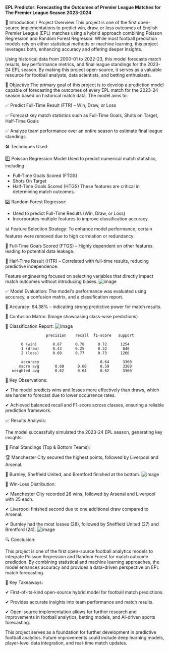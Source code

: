 **EPL Predictor: Forecasting the Outcomes of Premier League Matches for The Premier League Season 2023-2024**

📌 Introduction / Project Overview
This project is one of the first open-source implementations to predict win, draw, or loss outcomes of English Premier League (EPL) matches using a hybrid approach combining Poisson Regression and Random Forest Regressor. While most football prediction models rely on either statistical methods or machine learning, this project leverages both, enhancing accuracy and offering deeper insights.

Using historical data from 2000-01 to 2022-23, this model forecasts match results, key performance metrics, and final league standings for the 2023-24 EPL season. By making this project open-source, it serves as a valuable resource for football analysts, data scientists, and betting enthusiasts.

🎯 Objective
The primary goal of this project is to develop a prediction model capable of forecasting the outcomes of every EPL match for the 2023-24 season based on historical match data. The model aims to:

✅ Predict Full-Time Result (FTR) – Win, Draw, or Loss

✅ Forecast key match statistics such as Full-Time Goals, Shots on Target, Half-Time Goals

✅ Analyze team performance over an entire season to estimate final league standings

🛠️ Techniques Used:

1️⃣ Poisson Regression Model
Used to predict numerical match statistics, including:
- Full-Time Goals Scored (FTGS)
- Shots On Target
- Half-Time Goals Scored (HTGS)
These features are critical in determining match outcomes.

2️⃣ Random Forest Regressor:
- Used to predict Full-Time Results (Win, Draw, or Loss)
- Incorporates multiple features to improve classification accuracy.

📊 Feature Selection Strategy:
To enhance model performance, certain features were removed due to high correlation or redundancy:

🚫 Full-Time Goals Scored (FTGS) – Highly dependent on other features, leading to potential data leakage.

🚫 Half-Time Result (HTR) – Correlated with full-time results, reducing predictive independence.

Feature engineering focused on selecting variables that directly impact match outcomes without introducing biases.
![image](https://github.com/sylron97/Python-Projects/assets/132649680/5bdf5ac1-f566-46bc-a05c-a2107c2f99ed)

✅ Model Evaluation:
The model's performance was evaluated using accuracy, a confusion matrix, and a classification report.

🔹 Accuracy: 64.38% – indicating strong predictive power for match results.

📌 Confusion Matrix: (Image showcasing class-wise predictions)

📌 Classification Report:
![image](https://github.com/sylron97/Python-Projects/assets/132649680/207a1544-a1a8-4e26-8608-5ac045af5d78)

                      precision    recall  f1-score   support

           0 (win)       0.67      0.78      0.72      1254
           1 (draw)      0.43      0.25      0.32       840
           2 (loss)      0.69      0.77      0.73      1266

           accuracy                           0.64      3360
          macro avg       0.60      0.60      0.59      3360
       weighted avg       0.62      0.64      0.62      3360

🔹 Key Observations:

✔ The model predicts wins and losses more effectively than draws, which are harder to forecast due to lower occurrence rates.

✔ Achieved balanced recall and F1-score across classes, ensuring a reliable prediction framework.

📈 Results Analysis:

The model successfully simulated the 2023-24 EPL season, generating key insights:

🔹 Final Standings (Top & Bottom Teams):

🏆 Manchester City secured the highest points, followed by Liverpool and Arsenal.

🔻 Burnley, Sheffield United, and Brentford finished at the bottom.
![image](https://github.com/sylron97/Python-Projects/assets/132649680/e506ee0e-96a9-4425-85f1-d711f488b8f0)

🔹 Win-Loss Distribution:

✔ Manchester City recorded 26 wins, followed by Arsenal and Liverpool with 25 each.

✔ Liverpool finished second due to one additional draw compared to Arsenal.

✔ Burnley had the most losses (28), followed by Sheffield United (27) and Brentford (24).
![image](https://github.com/sylron97/Python-Projects/assets/132649680/29452e9a-ab84-48e0-a1b2-29dd9f076e90)

🔍 Conclusion:

This project is one of the first open-source football analytics models to integrate Poisson Regression and Random Forest for match outcome prediction. By combining statistical and machine learning approaches, the model enhances accuracy and provides a data-driven perspective on EPL match forecasting.

📌 Key Takeaways:

✔ First-of-its-kind open-source hybrid model for football match predictions.

✔ Provides accurate insights into team performance and match results.

✔ Open-source implementation allows for further research and improvements in football analytics, betting models, and AI-driven sports forecasting.

This project serves as a foundation for further development in predictive football analytics. Future improvements could include deep learning models, player-level data integration, and real-time match updates.


